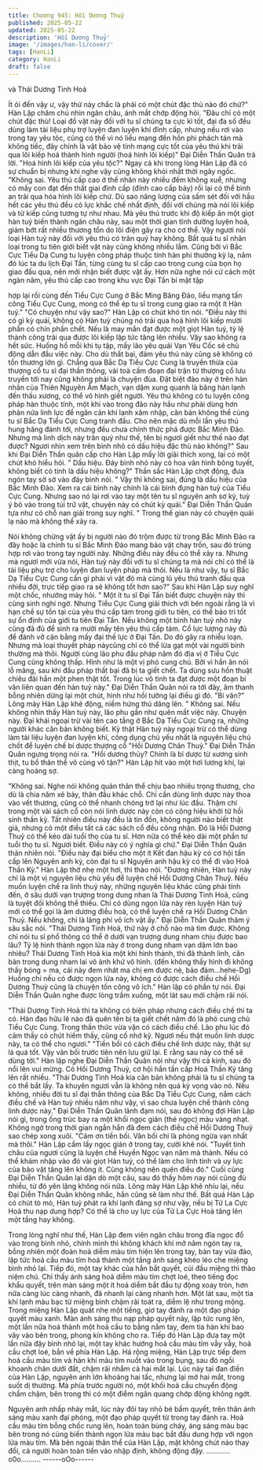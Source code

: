 ```yaml
---
title: Chương 945: Hồi Dương Thuỷ
published: 2025-05-22
updated: 2025-05-22
description: 'Hồi Dương Thuỷ'
image: '/images/han-li/cover/'
tags: [HanLi]
category: HanLi
draft: false
---
```


và Thái Dương Tinh Hoả

Ít ỏi đến vậy ư, vậy thứ này chắc là phải có một chút đặc thù nào
đó chứ?" Hàn Lập chăm chú nhìn ngân châu, ánh mắt chớp động
hỏi.
"Đâu chỉ có một chút đặc thù! Loại đồ vật này đối với tu sĩ chúng
ta cực kì tốt, đại đa số đều dùng làm tài liệu phụ trợ luyện đan
luyện khí đỉnh cấp, nhưng nếu rơi vào trong tay yêu tộc, cũng có
thể vì nó liều mạng đến hồn phi phách tán mà không tiếc, đây
chính là vật bảo vệ tính mạng cực tốt của yêu thú khi trải qua lôi
kiếp hoá thành hình người (hoá hình lôi kiếp)" Đại Diễn Thần
Quân trả lời.
"Hoá hình lôi kiếp của yêu tộc?" Ngay cả khi trong lòng Hàn Lập
đã có sự chuẩn bị nhưng khi nghe vậy cũng không khỏi nhất thời
ngây ngốc.
"Không sai. Yêu thú cấp cao ở thế nhân này nhiều đếm không
xuể, nhưng có mấy con đạt đến thất giai đỉnh cấp (đỉnh cao cấp
bảy) rồi lại có thể bình an trải qua hóa hình lôi kiếp chứ. Dù sao
năng lượng của sấm sét đối với hầu hết các yêu thú đều có lực
khắc chế nhất định, đối với chúng mà nói lôi kiếp và tử kiếp cũng
tương tự như nhau. Mà yêu thú trước khi độ kiếp ăn một giọt hàn
tuỷ biến thành ngân châu này, sau một thời gian tĩnh dưỡng luyện
hoá, giảm bớt rất nhiều thương tổn do lôi điện gây ra cho cơ thể.
Vậy ngươi nói loại Hàn tuỷ này đối với yêu thú có trân quý hay
không. Bất quá tu sĩ nhân loại trong tu tiên giới biết vật này cũng
không nhiều lắm. Cũng bởi vì Bắc Cực Tiểu Dạ Cung tu luyện
công pháp thuộc tính hàn phi thường kỳ lạ, năm đó lúc ta du lịch
Đại Tấn, từng cùng tu sĩ cấp cao trong cung của bọn họ giao đấu
qua, nên mới nhận biết được vật ấy. Hơn nữa nghe nói cứ cách
một ngàn năm, yêu thú cấp cao trong khu vực Đại Tấn bí mật tập

hợp lại rồi cùng đến Tiểu Cực Cung ở Bắc Ming Băng Đảo, liều
mạng tấn công Tiểu Cực Cung, mong có thể ép tu sĩ trong cung
giao ra một ít Hàn tuỷ."
"Có chuyện như vậy sao?" Hàn Lập có chút khó tin nói.
"Điều này thì có gì kỳ quái, không có Hàn tuỷ chúng nó trải qua
hoá hình lôi kiếp mười phần có chín phần chết. Nếu là may mắn
đạt được một giọt Hàn tuỷ, tỷ lệ thành công trải qua được lôi kiếp
lập tức tăng lên nhiều. Vậy sao không ra hết sức. Huống hồ mỗi
khi tụ tập, mấy lão yêu quái Vạn Yêu Cốc sẽ chủ động dẫn đầu
việc này. Cho dù thất bại, đám yêu thú này cũng sẽ không có tổn
thương lớn gì. Chẳng qua Bắc Dạ Tiểu Cực Cung là truyền thừa
của thượng cổ tu sĩ đại thần thông, vài toà cấm đoạn đại trận từ
thượng cổ lưu truyền tới nay cũng không phải là chuyện đùa. Đặt
biệt đảo này ở trên hàn nhãn của Thiên Nguyên Âm Mạch, vạn
dặm xung quanh là băng hàn lạnh đến thấu xương, có thể vô hình
giết người. Yêu thú không có tu luyện công pháp hàn thuộc tính,
một khi vào trong đảo này hầu như phải dùng hơn phân nửa linh
lực để ngăn cản khí lạnh xâm nhập, căn bản không thể cùng tu sĩ
Bắc Dạ Tiểu Cực Cung tranh đấu. Cho nên mặc dù mỗi lần yêu
thú hung hăng đánh tới, nhưng đều chưa chính thức phá được
Bắc Minh Đảo. Nhưng mà linh dịch này trân quý như thế, tên bị
ngươi giết như thế nào đạt được? Ngươi nhìn xem trên bình nhỏ
có dấu hiệu đặc thù nào không?"
Sau khi Đại Diễn Thần quân cấp cho Hàn Lập mấy lời giải thích
xong, lại có một chút khó hiểu hỏi.
" Dấu hiệu. Đáy bình nhỏ này có hoa văn hình bông tuyết, không
biết có tính là dấu hiệu không?" Thần sắc Hàn Lập chợt động,
đưa ngón tay sờ sờ vào đáy bình nói.
" Vậy thì không sai, đúng là dấu hiệu của Bắc Minh Đảo. Xem ra
cái bình này chính là cái bình đựng hàn tuỷ của Tiểu Cực Cung.
Nhưng sao nó lại rơi vào tay một tên tu sĩ nguyên anh sơ kỳ, tuỳ ý
bỏ vào trong túi trữ vật, chuyện này có chút kỳ quái." Đại Diễn
Thần Quân tựa như có chỗ nan giải trong suy nghĩ.
" Trong thế gian này có chuyện quái lạ nào mà không thể xảy ra.

Nói không chừng vật ấy bị người nào đó trộm được từ trong Bắc
Minh Đảo ra đây hoặc là chính tu sĩ Bắc Minh Đảo mang bảo vật
chạy trốn, sau đó trùng hợp rơi vào trong tay người này. Những
điều này đều có thể xảy ra. Nhưng mà ngươi mới vừa nói, Hàn
tuỷ này đối với tu sĩ chúng ta mà nói chỉ có thể là tài liệu phụ trợ
cho luyện đan luyện pháp mà thôi. Nếu là như vậy, tu sĩ Bắc Dạ
Tiểu Cực Cung cần gì phải vì vật đó mà cùng lũ yêu thú tranh đấu
qua nhiều đời, trực tiếp giao ra sẽ không tốt hơn sao?" Sau khi
Hàn Lập suy nghĩ một chốc, nhướng mày hỏi.
" Một ít tu sĩ Đại Tấn biết được chuyện này thì cũng sinh nghi
ngờ. Nhưng Tiểu Cực Cung giải thích với bên ngoài rằng là vì hạn
chế sự tồn tại của yêu thú cấp tám trong giới tu tiên, có thể bảo trì
tốt sự ổn định của giới tu tiên Đại Tấn. Nếu không một bình hàn
tuỷ nhỏ này cũng đã đủ để sinh ra mười mấy tên yêu thú cấp tám.
Cổ lực lượng này đủ để đánh vỡ cân bằng mấy đại thế lực ở Đại
Tấn. Do đó gây ra nhiễu loạn. Nhưng mà loại thuyết pháp
nàycũng chỉ có thể lừa gạt một vài người bình thường mà thôi.
Người cùng lão phu đấu pháp năm đó địa vị ở Tiểu Cực Cung
cũng không thấp. Hình như là một vị phó cung chủ. Bởi vì hắn ăn
nói lỗ mãng, sau khi đấu pháp thất bại đã bị ta giết chết. Ta dùng
sưu hồn thuật chiêu đãi hắn một phen thật tốt. Trong lúc vô tình ta
đạt được một đoạn bí văn liên quan đến hàn tuỷ này." Đại Diễn
Thần Quân nói ra tới đây, âm thanh bỗng nhiên dừng lại một chút,
hình như hồi tưởng lại điều gì đó.
"Bí văn?" Lông mày Hàn Lập khẽ động, niềm hứng thú dâng lên.
" Không sai. Nếu không nhìn thấy Hàn tuỷ này, lão phu gần như
quên mất việc này. Chuyện này. Đại khái ngoại trừ vài tên cao
tầng ở Bắc Dạ Tiểu Cực Cung ra, những người khác căn bản
không biết. Kỳ thật Hàn tuỷ này ngoại trừ có thể dùng làm tài liệu
luyện đan luyện khí, công dụng chủ yếu nhất là nguyên liệu chủ
chốt để luyện chế bí dược thượng cổ "Hồi Dương Chân Thuỷ."
Đại Diễn Thần Quân ngưng trọng nói ra.
"Hồi dương thủy? Chính là bí dược từ xương sinh thịt, tu bổ thân
thể vô cùng vô tận?" Hàn Lập hít vào một hơi lương khí, lại càng
hoảng sợ.

"Không sai. Nghe nói không quản thân thể chịu bao nhiêu trọng
thương, cho dù là chia năm xẻ bảy, thân đầu khác chỗ. Chỉ cần
dùng linh dược này thoa vào vết thương, cũng có thể nhanh
chóng trở lại như lúc đầu. Thậm chí trong một vài sách cổ còn nói
linh dược này còn có công hiệu khởi tử hồi sinh thần kỳ. Tất nhiên
điều này đều là tin đồn, không người nào biết thật giả, nhưng có
một điều tất cả các sách cổ đều công nhận. Đó là Hồi Dương
Thuỷ có thể kéo dài tuổi thọ của tu sĩ. Hơn nữa có thể kéo dài một
phần tư tuổi thọ tu sĩ. Ngươi biết. Điều này có ý nghĩa gì chứ." Đại
Diễn Thần Quân thản nhiên nói.
"Điều này đại biểu cho một ít Kết đan hậu kỳ có cơ hội tấn cấp lên
Nguyên anh kỳ, còn đại tu sĩ Nguyên anh hậu kỳ có thể đi vào
Hoá Thần Kỳ." Hàn Lập thở nhẹ một hơi, thì thào nói.
"Đương nhiên, Hàn tuỷ này chỉ là một vị nguyên liệu chủ yếu để
luyện chế Hồi Dương Chân Thuỷ. Nếu muốn luyện chế ra linh
thuỷ này, những nguyên liệu khác cũng phải tính đến, ở sâu dưới
vạn trượng trong dung nhan là Thái Dương Tinh Hoả, cũng là
tuyệt đối không thể thiếu. Chỉ có dùng ngọn lửa này rèn luyện Hàn
tuỷ mới có thể gọi là âm dương điều hoà, có thể luyện chế ra Hồi
Dương Chân Thuỷ. Nếu không, chỉ là lãng phí vô ích vật ấy." Đại
Diễn Thần Quân thâm ý sâu sắc nói.
"Thái Dương Tinh Hoả, thứ này ở chỗ nào mà tìm được. Không
chỉ nói tu sĩ phổ thông có thể ở dưới vạn trượng dung nham chịu
được bao lâu? Tỷ lệ hình thành ngọn lửa này ở trong dung nham
vạn dặm lớn bao nhiêu? Thái Dương Tinh Hoả kia một khi hình
thành, thì đã thành linh, căn bản trong dung nham lai vô ảnh khứ
vô hình.
(đến không thấy hình đi không thấy bóng = ma, cái này đem nhát
ma chị em được nè, bảo đảm…hehe-Dg)
Huống chi nếu có được ngọn lửa này, không có được cách điều
chế Hồi Dương Thuỷ cũng là chuyện tốn công vô ích." Hàn lập có
phần tự nói.
Đại Diễn Thần Quân nghe được lòng trầm xuống, một lát sau mới
chậm rãi nói.

"Thái Dương Tinh Hoả thì ta không có biện pháp nhưng cách điều
chế thì ta có. Hàn đạo hữu lẽ nào đã quên tên bị ta giết chết năm
đó là phó cung chủ Tiểu Cực Cung. Trong thần thức vừa vặn có
cách điều chế. Lão phu lúc đó cảm thấy có chút hiếm thấy, cũng
cố nhớ kỹ. Ngươi nếu thật muốn linh dược này, ta có thể cho
ngươi."
"Tiền bối có cách điều chế linh dược này, thật sự là quá tốt. Vậy
vãn bối trước tiên nên lưu giữ lại. E rằng sau này có thể sẽ dùng
tới." Hàn lập nghe Đại Diễn Thần Quân nói như vậy thì cả kinh,
sau đó nổi lên vui mừng. Có Hồi Dương Thuỷ, cơ hội hắn tấn cấp
Hoá Thần Kỳ tăng lên rất nhiều.
"Thái Dương Tinh Hoả kia căn bản không phải là tu sĩ chúng ta có
thể bắt lấy. Ta khuyên ngươi vẫn là không nên quá kỳ vọng vào
nó. Nếu không, nhiều đời tu sĩ đại thần thông của Bắc Dạ Tiểu
Cực Cung, nắm cách điều chế và Hàn tuỷ nhiều năm như vậy, vì
sao chưa luyện chế thành công linh dược này." Đại Diễn Thần
Quân lãnh đạm nói, sau đó không đợi Hàn Lập nói gì, trong ống
trúc bay ra một khối ngọc giản (thẻ ngọc) màu vàng nhạt. Không
ngờ trong thời gian ngắn hắn đã đem cách điều chế Hồi Dương
Thuỷ sao chép xong xuôi.
"Cảm ơn tiền bối. Vãn bối chỉ là phòng ngừa vạn nhất mà thôi."
Hàn Lập cầm lấy ngọc giản ở trong tay, cười khẽ nói.
"Tuyết tinh châu của ngươi cũng là luyện chế Huyền Ngọc vạn
năm mà thành. Nếu có thể khảm nhập vào đó vài giọt Hàn tuỷ, có
thể làm cho linh tính và uy lực của bảo vật tăng lên không ít. Cũng
không nên quên điều đó." Cuối cùng Đại Diễn Thần Quân lại dặn
dò một câu, sau đó thấy hôm nay nói cũng đủ nhiều, từ đó yên
lặng không nói nữa.
Lông mày Hàn Lập khẽ nhíu lại, nếu Đại Diễn Thần Quân không
nhắc, hắn cũng sẽ làm như thế.
Bất quá Hàn Lập có chút tò mò, Hàn tuỷ phát ra khí lạnh đáng sợ
như vậy, nếu bị Tử La Cực Hoả thu nạp dung hợp? Có thể là cho
uy lực của Tử La Cực Hoả tăng lên một tầng hay không.

Trong lòng nghĩ như thế, Hàn Lập đem viên ngân châu trong đĩa
ngọc đổ vào trong bình nhỏ, chính mình thì không khách khí mở
năm ngón tay ra, bỗng nhiên một đoàn hoả diễm màu tím hiện lên
trong tay, bàn tay vừa đảo, lập tức hoả cầu màu tím hoá thành
một tầng ánh sáng khéo léo che miệng bình nhỏ lại.
Tiếp đó, một tay khác của hắn bắt quyết, cúi đầu miệng thì thào
niệm chú.
Chỉ thấy ánh sáng hoả diễm màu tím chợt loé, theo tiếng đọc
khẩu quyết, trên màn sáng một ít hoả diễm bắt đầu tự động xoay
tròn, hơn nữa càng lúc càng nhanh, đã nhanh lại càng nhanh
hơn.
Một lát sau, một tia khí lạnh màu bạc từ miệng bình chậm rãi toát
ra, diễm lệ như trong mộng.
Trong miệng Hàn Lập quát nhẹ một tiếng, giơ tay đánh ra một đạo
pháp quyết màu xanh.
Màn ánh sáng thu nạp pháp quyết này, lập tức rung lên, một lần
nữa hoá thành một hoả cầu to bằng nắm tay, đem tia hàn khí bao
vây vào bên trong, phong kín không cho ra.
Tiếp đó Hàn Lập đưa tay một lần nữa đậy bình nhỏ lại, một tay
khác hướng hoả cầu màu tím vẫy vẫy, hoả cầu chợt loé, bắn về
phía Hàn Lập.
Há rộng miệng, Hàn Lập trực tiếp đem hoả cầu màu tím và hàn
khí màu tím nuốt vào trong bụng, sau đó ngồi khoanh chân dưới
đất, chậm rãi nhắm cả hai mắt lại.
Lúc này tại đan điền của Hàn Lập, nguyên anh lớn khoảng hai
tấc, nhưng lại mở hai mắt, trong suốt dị thường.
Mà phía trước người nó, một khối hoả cầu chuyển động chầm
chậm, bên trong thì có một điểm ngân quang chớp động không
ngớt.

Nguyên anh nhấp nháy mắt, lúc này đôi tay nhỏ bé bấm quyết,
trên thân ánh sáng màu xanh đại phóng, một đạo pháp quyết từ
trong tay đánh ra.
Hoả cầu màu tím bỗng chốc rung lên, hoàn toàn bùng cháy, áng
sáng màu bạc bên trong nó cũng biến thành ngọn lửa màu bạc
bắt đầu dung hợp với ngọn lửa màu tím.
Mà bên ngoài thân thể của Hàn Lập, mặt không chút nào thay đổi,
cả người hoàn toàn tiến vào nhập định, không động đậy.
…………o0o……….
------oOo------
